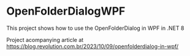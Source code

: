 # OpenFolderDialogWPF

This project shows how to use the OpenFolderDialog in WPF in .NET 8

Project acompanying article at https://blog.revolution.com.br/2023/10/09/openfolderdialog-in-wpf/
